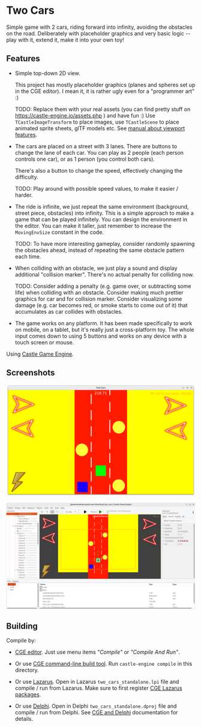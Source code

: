 # Two Cars

Simple game with 2 cars, riding forward into infinity, avoiding the obstacles on the road. Deliberately with placeholder graphics and very basic logic -- play with it, extend it, make it into your own toy!

## Features

- Simple top-down 2D view.

    This project has mostly placeholder graphics (planes and spheres set up in the CGE editor). I mean it, it is rather ugly even for a "programmer art" :)

    TODO: Replace them with your real assets (you can find pretty stuff on https://castle-engine.io/assets.php ) and have fun :) Use `TCastleImageTransform` to place images, use `TCastleScene` to place animated sprite sheets, glTF models etc. See [manual about viewport features](https://castle-engine.io/viewport_and_scenes).

- The cars are placed on a street with 3 lanes. There are buttons to change the lane of each car. You can play as 2 people (each person controls one car), or as 1 person (you control both cars).

    There's also a button to change the speed, effectively changing the difficulty.

    TODO: Play around with possible speed values, to make it easier / harder.

- The ride is infinite, we just repeat the same environment (background, street piece, obstacles) into infinity. This is a simple approach to make a game that can be played infinitely. You can design the environment in the editor. You can make it taller, just remember to increase the `MovingEnvSize` constant in the code.

    TODO: To have more interesting gameplay, consider randomly spawning the obstacles ahead, instead of repeating the same obstacle pattern each time.

- When colliding with an obstacle, we just play a sound and display additional "collision marker". There's no actual penalty for colliding now.

    TODO: Consider adding a penalty (e.g. game over, or subtracting some life) when colliding with an obstacle. Consider making much prettier graphics for car and for collision marker. Consider visualizing some damage (e.g. car becomes red, or smoke starts to come out of it) that accumulates as car collides with obstacles.

- The game works on any platform. It has been made specifically to work on mobile, on a tablet, but it's really just a cross-platform toy. The whole input comes down to using 5 buttons and works on any device with a touch screen or mouse.

Using [Castle Game Engine](https://castle-engine.io/).

## Screenshots

![Screenshot](screenshot.png)

![Screenshot from editor](screenshot_editor.png)

## Building

Compile by:

- [CGE editor](https://castle-engine.io/editor). Just use menu items _"Compile"_ or _"Compile And Run"_.

- Or use [CGE command-line build tool](https://castle-engine.io/build_tool). Run `castle-engine compile` in this directory.

- Or use [Lazarus](https://www.lazarus-ide.org/). Open in Lazarus `two_cars_standalone.lpi` file and compile / run from Lazarus. Make sure to first register [CGE Lazarus packages](https://castle-engine.io/lazarus).

- Or use [Delphi](https://www.embarcadero.com/products/Delphi). Open in Delphi `two_cars_standalone.dproj` file and compile / run from Delphi. See [CGE and Delphi](https://castle-engine.io/delphi) documentation for details.